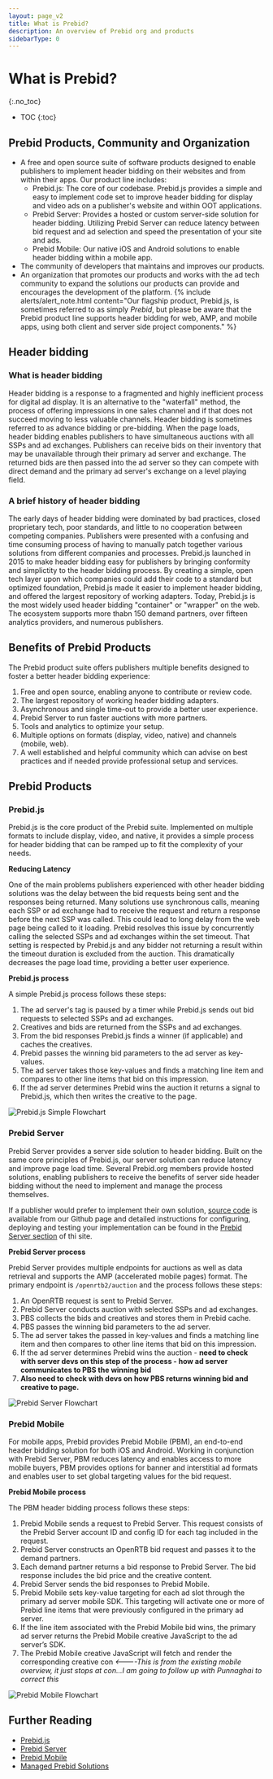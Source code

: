 ```yaml
---
layout: page_v2
title: What is Prebid?
description: An overview of Prebid org and products
sidebarType: 0
---
```

# What is Prebid?
{:.no_toc}

* TOC
{:toc}

## Prebid Products, Community and Organization

- A free and open source suite of software products designed to enable publishers to implement header bidding on their websites and from within their apps. Our product line includes:  
   - Prebid.js: The core of our codebase. Prebid.js provides a simple and easy to implement code set to improve header bidding for display and video ads on a publisher's website and within OOT applications.  
   - Prebid Server: Provides a hosted or custom server-side solution for header bidding. Utilizing Prebid Server can reduce latency between bid request and ad selection and speed the presentation of your site and ads.  
   - Prebid Mobile: Our native iOS and Android solutions to enable header bidding within a mobile app.
- The community of developers that maintains and improves our products.  
- An organization that promotes our products and works with the ad tech community to expand the solutions our products can provide and encourages the development of the platform. 
{% include alerts/alert_note.html content="Our flagship product, Prebid.js, is sometimes referred to as simply *Prebid*, but please be aware that the Prebid product line supports header bidding for web, AMP, and mobile apps, using both client and server side project components." %} 

## Header bidding

### What is header bidding

Header bidding is a response to a fragmented and highly inefficient process for digital ad display. It is an alternative to the "waterfall" method, the process of offering impressions in one sales channel and if that does not succeed moving to less valuable channels. Header bidding is sometimes referred to as advance bidding or pre-bidding. 
When the page loads, header bidding enables publishers to have simultaneous auctions with all SSPs and ad exchanges. Publishers can receive bids on their inventory that may be unavailable through their primary ad server and exchange.
The returned bids are then passed into the ad server so they can compete with direct demand and the primary ad server's exchange on a level playing field.

### A brief history of header bidding

The early days of header bidding were dominated by bad practices, closed proprietary tech, poor standards, and little to no cooperation between competing companies. Publishers were presented with a confusing and time consuming process of having to manually patch together various solutions from different companies and processes.
Prebid.js launched in 2015 to make header bidding easy for publishers by bringing conformity and simplictity to the header bidding process. By creating a simple, open tech layer upon which companies could add their code to a standard but optimized foundation, Prebid.js made it easier to implement header bidding, and offered the largest repository of working adapters.
Today, Prebid.js is the most widely used header bidding "container" or "wrapper" on the web. The ecosystem supports more thabn 150 demand partners, over fifteen analytics providers, and numerous publishers.
## Benefits of Prebid Products

The Prebid product suite offers publishers multiple benefits designed to foster a better header bidding experience:
1. Free and open source, enabling anyone to contribute or review code.
2. The largest repository of working header bidding adapters.
3. Asynchronous and single time-out to provide a better user experience.
4. Prebid Server to run faster auctions with more partners.
5. Tools and analytics to optimize your setup.
6. Multiple options on formats (display, video, native) and channels (mobile, web).
7. A well established and helpful community which can advise on best practices and if needed provide professional setup and services.  

## Prebid Products

### Prebid.js

Prebid.js is the core product of the Prebid suite. Implemented on multiple formats to include display, video, and native, it provides a simple process for header bidding that can be ramped up to fit the complexity of your needs.

**Reducing Latency**

One of the main problems publishers experienced with other header bidding solutions was the delay between the bid requests being sent and the responses being returned. Many solutions use synchronous calls, meaning each SSP or ad exchange had to receive the request and return a response before the next SSP was called. This could lead to long delay from the web page being called to it loading. 
Prebid resolves this issue by concurrently calling the selected SSPs and ad exchanges within the set timeout. That setting is respected by Prebid.js and any bidder not returning a result within the timeout duration is excluded from the auction. This dramatically decreases the page load time, providing a better user experience. 

**Prebid.js process**

 A simple Prebid.js process follows these steps:  
 1. The ad server's tag is paused by a timer while Prebid.js sends out bid requests to selected SSPs and ad exchanges. 
2. Creatives and bids are returned from the SSPs and ad exchanges. 
3. From the bid responses Prebid.js finds a winner (if applicable) and caches the creatives. 
4. Prebid passes the winning bid parameters to the ad server as key-values. 
5. The ad server takes those key-values and finds a matching line item and compares to other line items that bid on this impression. 
6. If the ad server determines Prebid wins the auction it returns a signal to Prebid.js, which then writes the creative to the page.   

![Prebid.js Simple Flowchart](/assets/images/flowcharts/pb-js-simple.png) 

### Prebid Server

Prebid Server provides a server side solution to header bidding. Built on the same core principles of Prebid.js, our server solution can reduce latency and improve page load time.
Several Prebid.org members provide hosted solutions, enabling publishers to receive the benefits of server side header bidding without the need to implement and manage the process themselves. 

If a publisher would prefer to implement their own solution, [source code](https://github.com/prebid/prebid-server) is available from our Github page and detailed instructions for configuring, deploying and testing your implementation can be found in the [Prebid Server section](/prebid-server/prebid-server-overview.html) of thi site.  

**Prebid Server process**

Prebid Server provides multiple endpoints for auctions as well as data retrieval and supports the AMP (accelerated mobile pages) format. The primary endpoint is `/openrtb2/auction` and the process follows these steps: 

1. An OpenRTB request is sent to Prebid Server. 
2. Prebid Server conducts auction with selected SSPs and ad exchanges. 
3. PBS collects the bids and creatives and stores them in Prebid cache. 
4. PBS passes the winning bid parameters to the ad server. 
5. The ad server takes the passed in key-values and finds a matching line item and then compares to  other line items that bid on this impression. 
6. If the ad server determines Prebid wins the auction - **need to check with server devs on this step of the process - how ad server communicates to PBS the winning bid**
7. **Also need to check with devs on how PBS returns winning bid and creative to page.**  

![Prebid Server Flowchart](/assets/images/flowcharts/pb-server-display.png) 

### Prebid Mobile

For mobile apps, Prebid provides Prebid Mobile (PBM), an end-to-end header bidding solution for both iOS and Android. Working in conjunction with Prebid Server, PBM reduces latency and enables access to more mobile buyers, 
PBM provides options for banner and interstitial ad formats and enables user to set global targeting values for the bid request. 

**Prebid Mobile process**

The PBM header bidding process follows these steps: 

1. Prebid Mobile sends a request to Prebid Server. This request consists of the Prebid Server account ID and config ID for each tag included in the request.
2. Prebid Server constructs an OpenRTB bid request and passes it to the demand partners.
3. Each demand partner returns a bid response to Prebid Server. The bid response includes the bid price and the creative content.
4. Prebid Server sends the bid responses to Prebid Mobile.
5. Prebid Mobile sets key-value targeting for each ad slot through the primary ad server mobile SDK. This targeting will activate one or more of Prebid line items that were previously configured in the primary ad server.
6. If the line item associated with the Prebid Mobile bid wins, the primary ad server returns the Prebid Mobile creative JavaScript to the ad server’s SDK.
7. The Prebid Mobile creative JavaScript will fetch and render the corresponding creative con *<----This is from the existing mobile overview, it just stops at con...I am going to follow up with Punnaghai to correct this*

![Prebid Mobile Flowchart](/assets/images/flowcharts/pb-mobile.png) 

## Further Reading
+ [Prebid.js]({{site.baseurl}}/prebid/prebidjs.html)
+ [Prebid Server]({{site.baseurl}}/dev-docs/get-started-with-prebid-server.html)
+ [Prebid Mobile]({{site.baseurl}}/prebid-mobile/prebid-mobile.html)
+ [Managed Prebid Solutions](/prebid/managed.html)